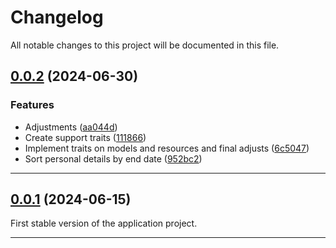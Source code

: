 <!--- BEGIN HEADER -->
# Changelog

All notable changes to this project will be documented in this file.
<!--- END HEADER -->

## [0.0.2](https://github.com/eng-gabrielscardoso/gabrielscardoso/compare/v0.0.1...v0.0.2) (2024-06-30)

### Features

* Adjustments ([aa044d](https://github.com/eng-gabrielscardoso/gabrielscardoso/commit/aa044d449089ab1096beae0b8d6d968167966317))
* Create support traits ([111866](https://github.com/eng-gabrielscardoso/gabrielscardoso/commit/111866b6b9f66521989638f8af5a2a02b7b5d096))
* Implement traits on models and resources and final adjusts ([6c5047](https://github.com/eng-gabrielscardoso/gabrielscardoso/commit/6c50475ec163133f80bf3ebdf078dc529a5d87d8))
* Sort personal details by end date ([952bc2](https://github.com/eng-gabrielscardoso/gabrielscardoso/commit/952bc2c6b04955f3426329856d4e140b6e79502e))


---

## [0.0.1](https://github.com/eng-gabrielscardoso/gabrielscardoso/compare/0.0.0...v0.0.1) (2024-06-15)

First stable version of the application project.

---

